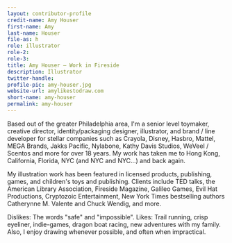 ```yaml
---
layout: contributor-profile
credit-name: Amy Houser
first-name: Amy
last-name: Houser
file-as: h
role: illustrator
role-2:
role-3:
title: Amy Houser — Work in Fireside
description: Illustrator
twitter-handle:
profile-pic: amy-houser.jpg
website-url: amylikestodraw.com
short-name: amy-houser
permalink: amy-houser
---
```


Based out of the greater Philadelphia area, I'm a senior level toymaker, creative director, identity/packaging designer, illustrator, and brand / line developer for stellar companies such as Crayola, Disney, Hasbro, Mattel, MEGA Brands, Jakks Pacific, Nylabone, Kathy Davis Studios, WeVeel / Scentos and more for over 18 years. My work has taken me to Hong Kong, California, Florida, NYC (and NYC and NYC...) and back again.

My illustration work has been featured in licensed products, publishing, games, and children's toys and publishing. Clients include TED talks, the American Library Association, Fireside Magazine, Galileo Games, Evil Hat Productions, Cryptozoic Entertainment, New York Times bestselling authors Catherynne M. Valente and Chuck Wendig, and more.

Dislikes: The words "safe" and "impossible". Likes: Trail running, crisp eyeliner, indie-games, dragon boat racing, new adventures with my family. Also, I enjoy drawing whenever possible, and often when impractical.
